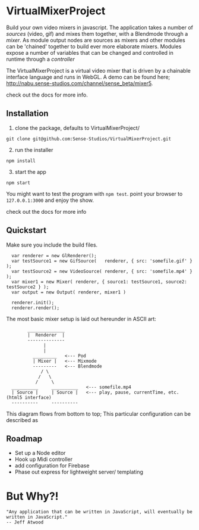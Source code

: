 # VirtualMixerProject

Build your own video mixers in javascript. The application takes a number of _sources_ (video, gif) and mixes them together, with a Blendmode through a _mixer_.
As module output nodes are sources as mixers and other modules can be 'chained' together to build ever more elaborate mixers.
Modules expose a number of variables that can be changed and controlled in runtime through a _controller_

The VirtualMixerProject is a virtual video mixer that is driven by a chainable interface language and runs in WebGL.
A demo can be found here; http://nabu.sense-studios.com/channel/sense_beta/mixer5.

check out the docs for more info.

## Installation

1) clone the package, defaults to VirtualMixerProject/

` git clone git@github.com:Sense-Studios/VirtualMixerProject.git `

2) run the installer

` npm install `

3) start the app

` npm start `

You might want to test the program with `npm test`.
point your browser to `127.0.0.1:3000` and enjoy the show.

check out the docs for more info

## Quickstart

Make sure you include the build files.



```
  var renderer = new GlRenderer();
  var testSource1 = new GifSource(   renderer, { src: 'somefile.gif' } );
  var testSource2 = new VideoSource( renderer, { src: 'somefile.mp4' } );
  var mixer1 = new Mixer( renderer, { source1: testSource1, source2: testSource2 } );
  var output = new Output( renderer, mixer1 )

  renderer.init();
  renderer.render();

```

The most basic mixer setup is laid out hereunder in ASCII art:

```
        ______________
        |  Renderer  |
        --------------
              |
              |
          _________   <--- Pod
          | Mixer |   <--- Mixmode
          ---------   <--- Blendmode
             / \
            /   \
           /     \            
  __________     __________   <--- somefile.mp4
  | Source |     | Source |   <--- play, pause, currentTime, etc. (html5 interface)
  ----------     ----------   
```
This diagram flows from bottom to top;
This particular configuration can be described as


## Roadmap

* Set up a Node editor
* Hook up Midi controller
* add configuration for Firebase
* Phase out express for lightweight server/ templating


# But Why?!

```
"Any application that can be written in JavaScript, will eventually be written in JavaScript."
-- Jeff Atwood
```

